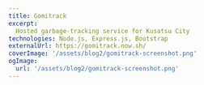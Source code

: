 ```yaml
---
title: Gomitrack
excerpt:
  Hosted garbage-tracking service for Kusatsu City
technologies: Node.js, Express.js, Bootstrap
externalUrl: https://gomitrack.now.sh/
coverImage: '/assets/blog2/gomitrack-screenshot.png'
ogImage:
  url: '/assets/blog2/gomitrack-screenshot.png'
---
```

